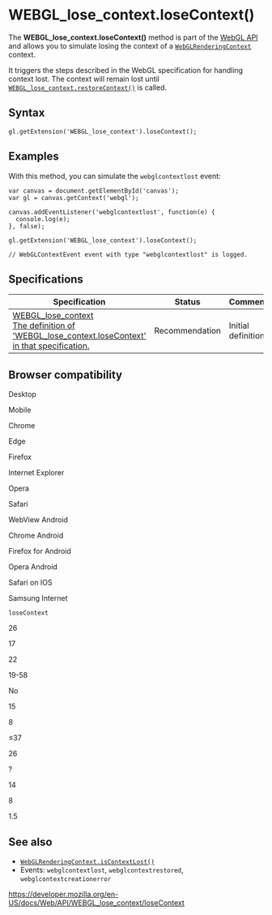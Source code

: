 WEBGL\_lose\_context.loseContext()
==================================

The **WEBGL\_lose\_context.loseContext()** method is part of the [WebGL API](../webgl_api) and allows you to simulate losing the context of a [`WebGLRenderingContext`](../webglrenderingcontext) context.

It triggers the steps described in the WebGL specification for handling context lost. The context will remain lost until [`WEBGL_lose_context.restoreContext()`](restorecontext) is called.

Syntax
------

    gl.getExtension('WEBGL_lose_context').loseContext();

Examples
--------

With this method, you can simulate the `webglcontextlost` event:

    var canvas = document.getElementById('canvas');
    var gl = canvas.getContext('webgl');

    canvas.addEventListener('webglcontextlost', function(e) {
      console.log(e);
    }, false);

    gl.getExtension('WEBGL_lose_context').loseContext();

    // WebGLContextEvent event with type "webglcontextlost" is logged.

Specifications
--------------

<table><thead><tr class="header"><th>Specification</th><th>Status</th><th>Comment</th></tr></thead><tbody><tr class="odd"><td><a href="https://www.khronos.org/registry/webgl/extensions/WEBGL_lose_context/">WEBGL_lose_context<br />
<span class="small">The definition of 'WEBGL_lose_context.loseContext' in that specification.</span></a></td><td><span class="spec-rec">Recommendation</span></td><td>Initial definition.</td></tr></tbody></table>

Browser compatibility
---------------------

Desktop

Mobile

Chrome

Edge

Firefox

Internet Explorer

Opera

Safari

WebView Android

Chrome Android

Firefox for Android

Opera Android

Safari on IOS

Samsung Internet

`loseContext`

26

17

22

19-58

No

15

8

≤37

26

?

14

8

1.5

See also
--------

-   [`WebGLRenderingContext.isContextLost()`](../webglrenderingcontext/iscontextlost)
-   Events: `webglcontextlost`, `webglcontextrestored`, `webglcontextcreationerror`

<a href="https://developer.mozilla.org/en-US/docs/Web/API/WEBGL_lose_context/loseContext" class="_attribution-link">https://developer.mozilla.org/en-US/docs/Web/API/WEBGL_lose_context/loseContext</a>
